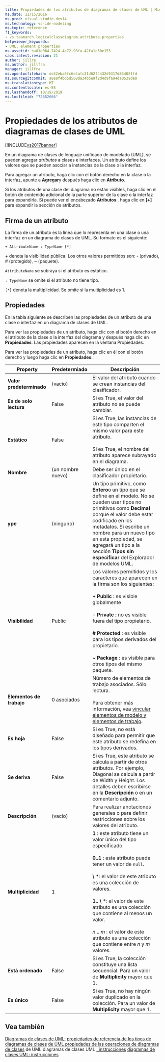 ```yaml
---
title: Propiedades de los atributos de diagramas de clases de UML | Microsoft Docs
ms.date: 11/15/2016
ms.prod: visual-studio-dev14
ms.technology: vs-ide-modeling
ms.topic: reference
f1_keywords:
- vs.teamarch.logicalclassdiagram.attribute.properties
helpviewer_keywords:
- UML, element properties
ms.assetid: ba01e064-7424-4e72-98fa-42fa1c30e153
caps.latest.revision: 21
author: jillre
ms.author: jillfra
manager: jillfra
ms.openlocfilehash: de32eba5fc6e4afc21d62f4432d9317d85408ffd
ms.sourcegitcommit: a8e8f4bd5d508da34bbe9f2d4d9fa94da0539de0
ms.translationtype: MT
ms.contentlocale: es-ES
ms.lasthandoff: 10/19/2019
ms.locfileid: "72652066"
---
```

# <a name="properties-of-attributes-on-uml-class-diagrams"></a>Propiedades de los atributos de diagramas de clases de UML
[!INCLUDE[vs2017banner](../includes/vs2017banner.md)]

En un diagrama de clases de lenguaje unificado de modelado (UML), se pueden agregar *atributos* a clases e interfaces. Un atributo define los valores que se pueden asociar a instancias de la clase o la interfaz.

 Para agregar un atributo, haga clic con el botón derecho en la clase o la interfaz, apunte a **Agregar**y después haga clic en **Atributo**.

 Si los atributos de una clase del diagrama no están visibles, haga clic en el botón de contenido adicional de la parte superior de la clase o la interfaz para expandirla. Si puede ver el encabezado **Atributos** , haga clic en **[+]** para expandir la sección de atributos.

## <a name="signature-of-an-attribute"></a>Firma de un atributo
 La firma de un atributo es la línea que lo representa en una clase o una interfaz en un diagrama de clases de UML. Su formato es el siguiente:

```
+ AttributeName : TypeName [*]
```

 \+ denota la visibilidad pública. Los otros valores permitidos son: - (privado), # (protegido), ~ (paquete).

 `AttributeName` se subraya si el atributo es estático.

 `: TypeName` se omite si el atributo no tiene tipo.

 `[*]` denota la multiplicidad. Se omite si la multiplicidad es 1.

## <a name="properties"></a>Propiedades
 En la tabla siguiente se describen las propiedades de un atributo de una clase o interfaz en un diagrama de clases de UML.

 Para ver las propiedades de un atributo, haga clic con el botón derecho en el atributo de la clase o la interfaz del diagrama y después haga clic en **Propiedades**. Las propiedades aparecen en la ventana Propiedades.

 Para ver las propiedades de un atributo, haga clic en él con el botón derecho y luego haga clic en **Propiedades**.

|   **Property**    | **Predetermiado**  |                                                                                                                                                                                                         Descripción                                                                                                                                                                                                          |
|-------------------|--------------|------------------------------------------------------------------------------------------------------------------------------------------------------------------------------------------------------------------------------------------------------------------------------------------------------------------------------------------------------------------------------------------------------------------------------|
| **Valor predeterminado** |   (vacío)    |                                                                                                                                                                               El valor del atributo cuando se crean instancias del clasificador.                                                                                                                                                                                |
| **Es de solo lectura**  |    False     |                                                                                                                                                                                    Si es True, el valor del atributo no se puede cambiar.                                                                                                                                                                                    |
|   **Estático**   |    False     |                                                                                                                    Si es True, las instancias de este tipo comparten el mismo valor para este atributo.<br /><br /> Si es True, el nombre del atributo aparece subrayado en el diagrama.                                                                                                                    |
|     **Nombre**      | (un nombre nuevo) |                                                                                                                                                                                        Debe ser único en el clasificador propietario.                                                                                                                                                                                        |
|     **ype**      |    (ninguno)    |                                                Un tipo primitivo, como **Entero**o un tipo que se define en el modelo. No se pueden usar tipos no primitivos como **Decimal** porque el valor debe estar codificado en los metadatos. Si escribe un nombre para un nuevo tipo en esta propiedad, se agregará un tipo a la sección **Tipos sin especificar** del Explorador de modelos UML.                                                 |
|  **Visibilidad**   |    Public    |                                     Los valores permitidos y los caracteres que aparecen en la firma son los siguientes:<br /><br /> **+ Public** : es visible globalmente<br /><br /> **- Private** : no es visible fuera del tipo propietario.<br /><br /> **# Protected** : es visible para los tipos derivados del propietario.<br /><br /> **~ Package** : es visible para otros tipos del mismo paquete.                                      |
|  **Elementos de trabajo**   | 0 asociados |                                                                                                                          Número de elementos de trabajo asociados. Sólo lectura.<br /><br /> Para obtener más información, vea [vincular elementos de modelo y elementos de trabajo](../modeling/link-model-elements-and-work-items.md).                                                                                                                           |
|    **Es hoja**    |    False     |                                                                                                                                                                    Si es True, no está diseñado para permitir que este atributo se redefina en los tipos derivados.                                                                                                                                                                     |
|  **Se deriva**   |    False     |                                                                                                              Si es True, este atributo se calcula a partir de otros atributos. Por ejemplo, Diagonal se calcula a partir de Width y Height. Los detalles deben escribirse en la **Descripción** o en un comentario adjunto.                                                                                                              |
|  **Descripción**  |   (vacío)    |                                                                                                                                                                        Para realizar anotaciones generales o para definir restricciones sobre los valores del atributo.                                                                                                                                                                        |
| **Multiplicidad**  |      1       | **1** : este atributo tiene un valor único del tipo especificado.<br /><br /> **0..1** : este atributo puede tener un valor de `null`.<br /><br /> **\\** \*: el valor de este atributo es una colección de valores.<br /><br /> **1.. \\** \*: el valor de este atributo es una colección que contiene al menos un valor.<br /><br /> *n* **..** *m* : el valor de este atributo es una colección que contiene entre *n* y *m* valores. |
|  **Está ordenado**   |    False     |                                                                                                                                                                    Si es True, la colección constituye una lista secuencial. Para un valor de **Multiplicity** mayor que 1.                                                                                                                                                                     |
|   **Es único**   |    False     |                                                                                                                                                                Si es True, no hay ningún valor duplicado en la colección. Para un valor de **Multiplicity** mayor que 1.                                                                                                                                                                |

## <a name="see-also"></a>Vea también
 [Diagramas de clases de UML:](../modeling/uml-class-diagrams-reference.md) [propiedades de referencia de los tipos de diagramas de clases](../modeling/properties-of-types-on-uml-class-diagrams.md) [de UML propiedades de las operaciones de diagramas de clases](../modeling/properties-of-operations-on-uml-class-diagrams.md) de UML diagramas de clases UML [: instrucciones](../modeling/uml-class-diagrams-guidelines.md) [diagramas de clases UML: instrucciones](../modeling/uml-class-diagrams-guidelines.md)
